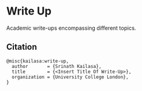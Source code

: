 # Write Up

Academic write-ups encompassing different topics.

## Citation

```
@misc{kailasa:write-up,
  author       = {Srinath Kailasa}, 
  title        = {<Insert Title Of Write-Up>},
  organization = {University College London},
}
```
